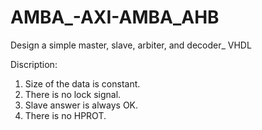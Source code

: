 # AMBA_-AXI-AMBA_AHB
Design a simple master, slave, arbiter, and decoder_ VHDL

Discription:
1. Size of the data is constant.
2. There is no lock signal.
3. Slave answer is always OK.
4. There is no HPROT. 
